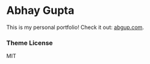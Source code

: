 # Abhay Gupta

This is my personal portfolio!
Check it out: [abgup.com](http://abgup.me).

### Theme License

MIT
